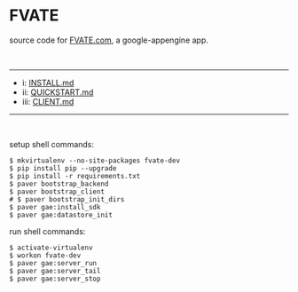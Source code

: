 FVATE
=====

source code for [FVATE.com](http://fvate.com), a google-appengine app.

<br />

-----

* i: [INSTALL.md](docs/INSTALL.md)
* ii: [QUICKSTART.md](docs/QUICKSTART.md)
* iii: [CLIENT.md](docs/CLIENT.md)

-----

<br />


setup shell commands:

    $ mkvirtualenv --no-site-packages fvate-dev
    $ pip install pip --upgrade
    $ pip install -r requirements.txt
    $ paver bootstrap_backend
    $ paver bootstrap_client
    # $ paver bootstrap_init_dirs
    $ paver gae:install_sdk
    $ paver gae:datastore_init

run shell commands:

    $ activate-virtualenv
    $ workon fvate-dev
    $ paver gae:server_run
    $ paver gae:server_tail
    $ paver gae:server_stop
